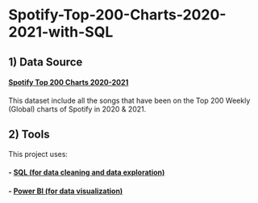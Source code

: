# Spotify-Top-200-Charts-2020-2021-with-SQL

## 1) Data Source
#### [Spotify Top 200 Charts 2020-2021](https://www.kaggle.com/sashankpillai/spotify-top-200-charts-20202021)

This dataset include all the songs that have been on the Top 200 Weekly (Global) charts of Spotify in 2020 & 2021. 

## 2) Tools
This project uses: 
#### - [SQL (for data cleaning and data exploration)](https://github.com/Zaryn-Ooi/Spotify-Top-200-Charts-2020-2021-with-SQL/blob/main/Spotify.sql)
#### - [Power BI (for data visualization)](https://github.com/Zaryn-Ooi/Spotify-Top-200-Charts-2020-2021-with-SQL/blob/main/Spotify%20Visualizations.pdf)

